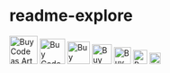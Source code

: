 # readme-explore
<a href="https://www.codeasart.com/\${authorName}/\${repoName}"><img src="https://shields.io/badge/Buy-Code%20As%20Art-purple?logo=ethereum&style=for-the-badge" alt="Buy Code as Art" height="50"></a>
<a href="https://www.codeasart.com/\${authorName}/\${repoName}"><img src="https://shields.io/badge/Buy-Code%20As%20Art-purple?logo=ethereum&style=for-the-badge" alt="Buy Code as Art" height="45"></a>
<a href="https://www.codeasart.com/callmediddy/readme-explore"><img src="https://shields.io/badge/Buy-Code%20As%20Art-purple?logo=ethereum&style=for-the-badge" alt="Buy Code as Art" height="40"></a>
<a href="https://www.codeasart.com/\${authorName}/\${repoName}"><img src="https://shields.io/badge/Buy-Code%20As%20Art-purple?logo=ethereum&style=for-the-badge" alt="Buy Code as Art" height="35"></a>
<a href="https://www.codeasart.com/\${authorName}/\${repoName}"><img src="https://shields.io/badge/Buy-Code%20As%20Art-purple?logo=ethereum&style=for-the-badge" alt="Buy Code as Art" height="30"></a>
<a href="https://www.codeasart.com/\${authorName}/\${repoName}"><img src="https://shields.io/badge/Buy-Code%20As%20Art-purple?logo=ethereum&style=for-the-badge" alt="Buy Code as Art" height="25"></a>
<a href="https://www.codeasart.com/\${authorName}/\${repoName}"><img src="https://shields.io/badge/Buy-Code%20As%20Art-purple?logo=ethereum&style=for-the-badge" alt="Buy Code as Art" height="20"></a>
